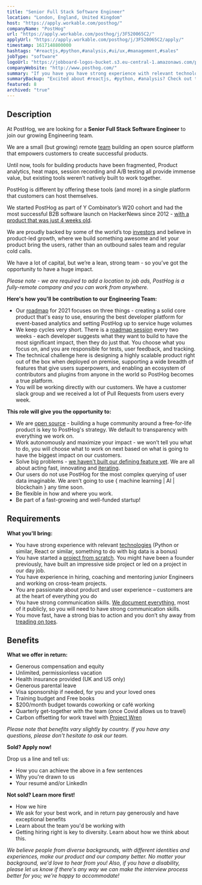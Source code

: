 ```yaml
---
title: "Senior Full Stack Software Engineer"
location: "London, England, United Kingdom"
host: "https://apply.workable.com/posthog/"
companyName: "PostHog"
url: "https://apply.workable.com/posthog/j/3F520065C2/"
applyUrl: "https://apply.workable.com/posthog/j/3F520065C2/apply/"
timestamp: 1617148800000
hashtags: "#reactjs,#python,#analysis,#ui/ux,#management,#sales"
jobType: "software"
logoUrl: "https://jobboard-logos-bucket.s3.eu-central-1.amazonaws.com/posthog"
companyWebsite: "http://www.posthog.com/"
summary: "If you have you have strong experience with relevant technologies, consider applying to PostHog's job post for a new Senior Full Stack Software Engineer."
summaryBackup: "Excited about #reactjs, #python, #analysis? Check out this job post!"
featured: 8
archived: "true"
---
```


## Description

At PostHog, we are looking for a **Senior Full Stack Software Engineer** to join our growing Engineering team.

We are a small (but growing) remote [team](https://posthog.com/handbook/company/team/) building an open source platform that empowers customers to create successful products.

Until now, tools for building products have been fragmented, Product analytics, heat maps, session recording and A/B testing all provide immense value, but existing tools weren’t natively built to work together.

PostHog is different by offering these tools (and more) in a single platform that customers can host themselves.

We started PostHog as part of Y Combinator’s W20 cohort and had the most successful B2B software launch on HackerNews since 2012 - [with a product that was just 4 weeks old](https://posthog.com/handbook/company/story).

We are proudly backed by some of the world’s top [investors](https://posthog.com/handbook/strategy/investors) and believe in product-led growth, where we build something awesome and let your product bring the users, rather than an outbound sales team and regular cold calls.

We have a lot of capital, but we’re a lean, strong team - so you’ve got the opportunity to have a huge impact.

_Please note - we are required to add a location to job ads, PostHog is a fully-remote company and you can work from anywhere._

**Here's how you'll be contribution to our Engineering Team:**

*   Our [roadmap](https://posthog.com/handbook/strategy/roadmap) for 2021 focuses on three things - creating a solid core product that's easy to use, ensuring the best developer platform for event-based analytics and setting PostHog up to service huge volumes
*   We keep cycles very short. There is a [roadmap session](https://posthog.com/handbook/engineering/release-new-version) every two weeks - each developer suggests what they want to build to have the most significant impact, then they do just that. You choose what you focus on, and you are responsible for tests, user feedback, and tracking.
*   The technical challenge here is designing a highly scalable product right out of the box when deployed on premise, supporting a wide breadth of features that give users superpowers, and enabling an ecosystem of contributors and plugins from anyone in the world so PostHog becomes a true platform.
*   You will be working directly with our customers. We have a customer slack group and we received a lot of Pull Requests from users every week.

**This role will give you the opportunity to:**

*   We are [open source](https://posthog.com/handbook/company/values#we-are-open-source) - building a huge community around a free-for-life product is key to PostHog's strategy. We default to transparency with everything we work on.
*   Work autonomously and maximize your impact - we won’t tell you what to do, you will choose what to work on next based on what is going to have the biggest impact on our customers.
*   Solve big problems - [we haven't built our defining feature yet](https://posthog.com/handbook/company/values#we-havent-built-our-defining-feature-yet). We are all about acting fast, innovating and [iterating](https://posthog.com/handbook/company/culture#iteration).
*   Our users do not use PostHog for the most complex querying of user data imaginable. We aren't going to use { machine learning | AI | blockchain } any time soon.
*   Be flexible in how and where you work.
*   Be part of a fast-growing and well-funded startup!

## Requirements

**What you'll bring:**

*   You have strong experience with relevant [technologies](https://posthog.com/docs/stack/) (Python or similar, React or similar, something to do with big data is a bonus)
*   You have started a [project from scratch](https://posthog.com/handbook/people/hiring-process#engineering). You might have been a founder previously, have built an impressive side project or led on a project in our day job.
*   You have experience in hiring, coaching and mentoring junior Engineers and working on cross-team projects.
*   You are passionate about product and user experience – customers are at the heart of everything you do
*   You have strong communication skills. [We document everything](https://posthog.com/handbook/company/culture#write-stuff-down), most of it publicly, so you will need to have strong communication skills.
*   You move fast, have a strong bias to action and you don’t shy away from [treading on toes](https://posthog.com/handbook/company/values#tread-on-toes).

## Benefits

**What we offer in return:**

*   Generous compensation and equity
*   Unlimited, permissionless vacation
*   Health insurance provided (UK and US only)
*   Generous parental leave
*   Visa sponsorship if needed, for you and your loved ones
*   Training budget and Free books
*   $200/month budget towards coworking or café working
*   Quarterly get-together with the team (once Covid allows us to travel)
*   Carbon offsetting for work travel with [Project Wren](https://www.wren.co/)

_Please note that benefits vary slightly by country. If you have any questions, please don't hesitate to ask our team._

**Sold? Apply now!**

Drop us a line and tell us:

*   How you can achieve the above in a few sentences
*   Why you're drawn to us
*   Your resumé and/or LinkedIn

**Not sold? Learn more first!**

*   How we hire
*   We ask for your best work, and in return pay generously and have exceptional benefits
*   Learn about the team you'd be working with
*   Getting hiring right is key to diversity. Learn about how we think about this.

_We believe people from diverse backgrounds, with different identities and experiences, make our product and our company better. No matter your background, we'd love to hear from you! Also, if you have a disability, please let us know if there's any way we can make the interview process better for you; we're happy to accommodate!_
